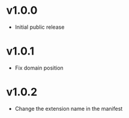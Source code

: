 # v1.0.0

- Initial public release


# v1.0.1

- Fix domain position

# v1.0.2

- Change the extension name in the manifest
